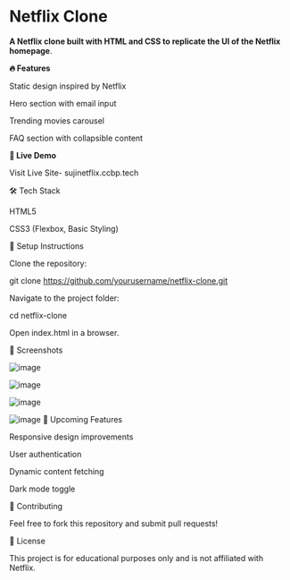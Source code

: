 

# Netflix Clone

**A Netflix clone built with HTML and CSS to replicate the UI of the Netflix homepage**.

**🔥 Features**

Static design inspired by Netflix

Hero section with email input

Trending movies carousel

FAQ section with collapsible content

**🚀 Live Demo**

Visit Live Site- sujinetflix.ccbp.tech

🛠 Tech Stack

HTML5

CSS3 (Flexbox, Basic Styling)

📂 Setup Instructions

Clone the repository:

git clone https://github.com/yourusername/netflix-clone.git

Navigate to the project folder:

cd netflix-clone

Open index.html in a browser.

🎨 Screenshots

![image](https://github.com/user-attachments/assets/8ed25c83-f5ee-4ff1-818a-7c1e68097daf)

![image](https://github.com/user-attachments/assets/8252b261-b419-4bd5-a45f-ffa47251b934)

![image](https://github.com/user-attachments/assets/884319cc-ad4d-4f11-8f94-86902b1d31a2)

![image](https://github.com/user-attachments/assets/ad45c1ea-8d73-473a-b7de-6f9c7847d515)
📌 Upcoming Features

Responsive design improvements

User authentication

Dynamic content fetching

Dark mode toggle

🤝 Contributing

Feel free to fork this repository and submit pull requests!

📜 License

This project is for educational purposes only and is not affiliated with Netflix.
